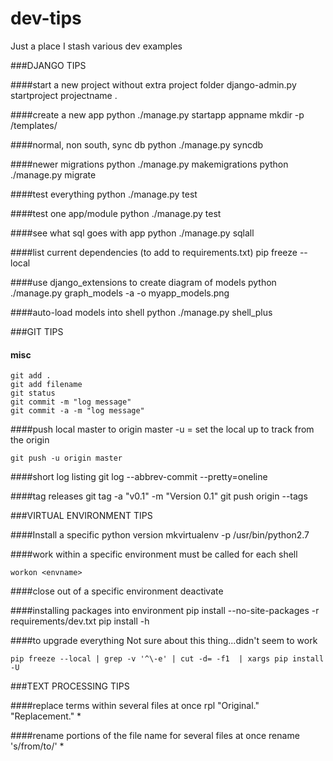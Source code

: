# dev-tips
Just a place I stash various dev examples


###DJANGO TIPS

####start a new project without extra project folder
    django-admin.py startproject projectname .

####create a new app
    python ./manage.py startapp appname
    mkdir -p <appname>/templates/<appname>

####normal, non south, sync db
    python ./manage.py syncdb

####newer migrations
    python ./manage.py makemigrations <appname>
    python ./manage.py migrate

####test everything 
    python ./manage.py test

####test one app/module
    python ./manage.py test <appname>

####see what sql goes with app
    python ./manage.py sqlall <appname>

####list current dependencies (to add to requirements.txt)
    pip freeze --local

####use django_extensions to create diagram of models
    python ./manage.py graph_models -a -o myapp_models.png

####auto-load models into shell
    python ./manage.py shell_plus

###GIT TIPS

#### misc
    git add .
    git add filename
    git status
    git commit -m "log message"
    git commit -a -m "log message"

####push local master to origin master
-u = set the local up to track from the origin

    git push -u origin master

####short log listing
    git log --abbrev-commit --pretty=oneline

####tag releases
    git tag -a "v0.1" -m "Version 0.1"
    git push origin --tags

###VIRTUAL ENVIRONMENT TIPS

####Install a specific python version
    mkvirtualenv -p /usr/bin/python2.7 <newenvironmentname>

####work within a specific environment
must be called for each shell

    workon <envname>

####close out of a specific environment
    deactivate

####installing packages into environment
    pip install --no-site-packages -r requirements/dev.txt
    pip install -h

####to upgrade everything
Not sure about this thing...didn't seem to work

    pip freeze --local | grep -v '^\-e' | cut -d= -f1  | xargs pip install -U

###TEXT PROCESSING TIPS

####replace terms within several files at once
    rpl "Original." "Replacement." *

####rename portions of the file name for several files at once
    rename 's/from/to/' *
